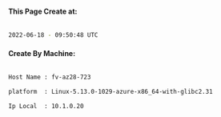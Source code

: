 
   
#### This Page Create at:

```bash

2022-06-18 - 09:50:48 UTC

```

#### Create By Machine:

```bash

Host Name : fv-az28-723

platform  : Linux-5.13.0-1029-azure-x86_64-with-glibc2.31

Ip Local  : 10.1.0.20

```

